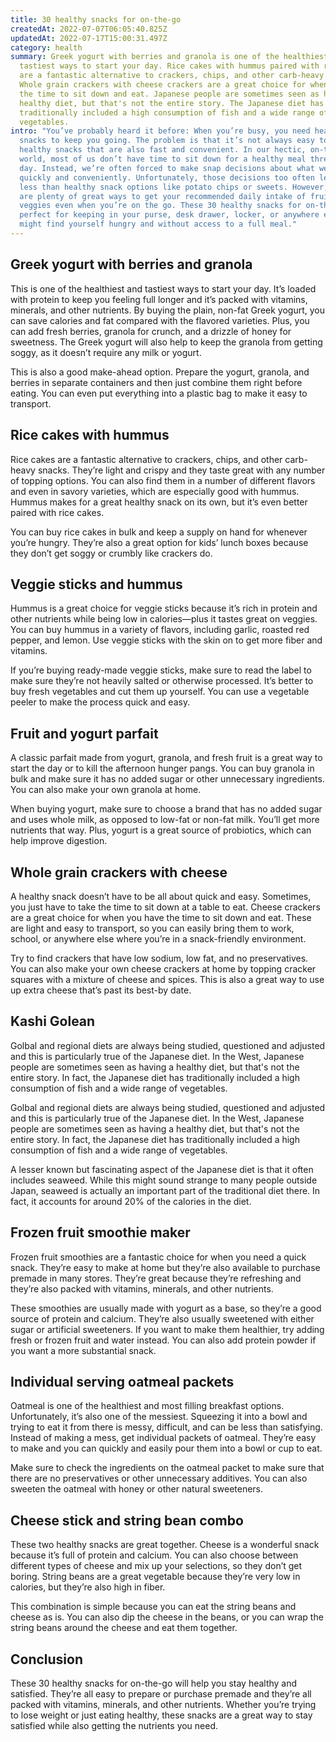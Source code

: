 ```yaml
---
title: 30 healthy snacks for on-the-go
createdAt: 2022-07-07T06:05:40.825Z
updatedAt: 2022-07-17T15:00:31.497Z
category: health
summary: Greek yogurt with berries and granola is one of the healthiest and
  tastiest ways to start your day. Rice cakes with hummus paired with rice cakes
  are a fantastic alternative to crackers, chips, and other carb-heavy snacks.
  Whole grain crackers with cheese crackers are a great choice for when you have
  the time to sit down and eat. Japanese people are sometimes seen as having a
  healthy diet, but that's not the entire story. The Japanese diet has
  traditionally included a high consumption of fish and a wide range of
  vegetables.
intro: "You’ve probably heard it before: When you’re busy, you need healthy
  snacks to keep you going. The problem is that it’s not always easy to find
  healthy snacks that are also fast and convenient. In our hectic, on-the-go
  world, most of us don’t have time to sit down for a healthy meal three times a
  day. Instead, we’re often forced to make snap decisions about what we can eat
  quickly and conveniently. Unfortunately, those decisions too often lead to
  less than healthy snack options like potato chips or sweets. However, there
  are plenty of great ways to get your recommended daily intake of fruits and
  veggies even when you’re on the go. These 30 healthy snacks for on-the-go are
  perfect for keeping in your purse, desk drawer, locker, or anywhere else you
  might find yourself hungry and without access to a full meal."
---
```


## Greek yogurt with berries and granola

This is one of the healthiest and tastiest ways to start your day. It’s loaded with protein to keep you feeling full longer and it’s packed with vitamins, minerals, and other nutrients. By buying the plain, non-fat Greek yogurt, you can save calories and fat compared with the flavored varieties. Plus, you can add fresh berries, granola for crunch, and a drizzle of honey for sweetness. The Greek yogurt will also help to keep the granola from getting soggy, as it doesn’t require any milk or yogurt.

This is also a good make-ahead option. Prepare the yogurt, granola, and berries in separate containers and then just combine them right before eating. You can even put everything into a plastic bag to make it easy to transport.

## Rice cakes with hummus

Rice cakes are a fantastic alternative to crackers, chips, and other carb-heavy snacks. They’re light and crispy and they taste great with any number of topping options. You can also find them in a number of different flavors and even in savory varieties, which are especially good with hummus. Hummus makes for a great healthy snack on its own, but it’s even better paired with rice cakes.

You can buy rice cakes in bulk and keep a supply on hand for whenever you’re hungry. They’re also a great option for kids’ lunch boxes because they don’t get soggy or crumbly like crackers do.

## Veggie sticks and hummus

Hummus is a great choice for veggie sticks because it’s rich in protein and other nutrients while being low in calories—plus it tastes great on veggies. You can buy hummus in a variety of flavors, including garlic, roasted red pepper, and lemon. Use veggie sticks with the skin on to get more fiber and vitamins.

If you’re buying ready-made veggie sticks, make sure to read the label to make sure they’re not heavily salted or otherwise processed. It’s better to buy fresh vegetables and cut them up yourself. You can use a vegetable peeler to make the process quick and easy.

## Fruit and yogurt parfait

A classic parfait made from yogurt, granola, and fresh fruit is a great way to start the day or to kill the afternoon hunger pangs. You can buy granola in bulk and make sure it has no added sugar or other unnecessary ingredients. You can also make your own granola at home.

When buying yogurt, make sure to choose a brand that has no added sugar and uses whole milk, as opposed to low-fat or non-fat milk. You’ll get more nutrients that way. Plus, yogurt is a great source of probiotics, which can help improve digestion.

## Whole grain crackers with cheese

A healthy snack doesn’t have to be all about quick and easy. Sometimes, you just have to take the time to sit down at a table to eat. Cheese crackers are a great choice for when you have the time to sit down and eat. These are light and easy to transport, so you can easily bring them to work, school, or anywhere else where you’re in a snack-friendly environment.

Try to find crackers that have low sodium, low fat, and no preservatives. You can also make your own cheese crackers at home by topping cracker squares with a mixture of cheese and spices. This is also a great way to use up extra cheese that’s past its best-by date.

## Kashi Golean

Golbal and regional diets are always being studied, questioned and adjusted and this is particularly true of the Japanese diet. In the West, Japanese people are sometimes seen as having a healthy diet, but that's not the entire story. In fact, the Japanese diet has traditionally included a high consumption of fish and a wide range of vegetables.

Golbal and regional diets are always being studied, questioned and adjusted and this is particularly true of the Japanese diet. In the West, Japanese people are sometimes seen as having a healthy diet, but that's not the entire story. In fact, the Japanese diet has traditionally included a high consumption of fish and a wide range of vegetables.

A lesser known but fascinating aspect of the Japanese diet is that it often includes seaweed. While this might sound strange to many people outside Japan, seaweed is actually an important part of the traditional diet there. In fact, it accounts for around 20% of the calories in the diet.

## Frozen fruit smoothie maker

Frozen fruit smoothies are a fantastic choice for when you need a quick snack. They’re easy to make at home but they’re also available to purchase premade in many stores. They’re great because they’re refreshing and they’re also packed with vitamins, minerals, and other nutrients.

These smoothies are usually made with yogurt as a base, so they’re a good source of protein and calcium. They’re also usually sweetened with either sugar or artificial sweeteners. If you want to make them healthier, try adding fresh or frozen fruit and water instead. You can also add protein powder if you want a more substantial snack.

## Individual serving oatmeal packets

Oatmeal is one of the healthiest and most filling breakfast options. Unfortunately, it’s also one of the messiest. Squeezing it into a bowl and trying to eat it from there is messy, difficult, and can be less than satisfying. Instead of making a mess, get individual packets of oatmeal. They’re easy to make and you can quickly and easily pour them into a bowl or cup to eat.

Make sure to check the ingredients on the oatmeal packet to make sure that there are no preservatives or other unnecessary additives. You can also sweeten the oatmeal with honey or other natural sweeteners.

## Cheese stick and string bean combo

These two healthy snacks are great together. Cheese is a wonderful snack because it’s full of protein and calcium. You can also choose between different types of cheese and mix up your selections, so they don’t get boring. String beans are a great vegetable because they’re very low in calories, but they’re also high in fiber.

This combination is simple because you can eat the string beans and cheese as is. You can also dip the cheese in the beans, or you can wrap the string beans around the cheese and eat them together.

## Conclusion

These 30 healthy snacks for on-the-go will help you stay healthy and satisfied. They’re all easy to prepare or purchase premade and they’re all packed with vitamins, minerals, and other nutrients. Whether you’re trying to lose weight or just eating healthy, these snacks are a great way to stay satisfied while also getting the nutrients you need.
